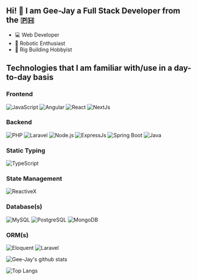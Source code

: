 ## Hi! 👋 I am Gee-Jay a Full Stack Developer from the 🇵🇭

* :computer: Web Developer
* :robot: Robotic Enthusiast
* :hammer: Rig Building Hobbyist

## Technologies that I am familiar with/use in a day-to-day basis

### Frontend

![JavaScript](https://img.shields.io/badge/javascript-%23323330.svg?style=for-the-badge&logo=javascript&logoColor=%23F7DF1E)
![Angular](https://img.shields.io/badge/angular-%230d47a1?style=for-the-badge&logo=angular&logoColor=%23dd0031)
![React](https://img.shields.io/badge/react-%2320232a.svg?style=for-the-badge&logo=react&logoColor=%2361DAFB)
![NextJs](https://img.shields.io/badge/nextjs-%23eeeeee?style=for-the-badge&logo=next.js&logoColor=%23000000)

### Backend

![PHP](https://img.shields.io/badge/php-%23777BB4.svg?style=for-the-badge&logo=php&logoColor=white)
![Laravel](https://img.shields.io/badge/laravel-%23FF2D20.svg?style=for-the-badge&logo=laravel&logoColor=white)
![Node.js](https://img.shields.io/badge/Node.js-43853D?style=for-the-badge&logo=node.js&logoColor=white)
![ExpressJs](https://img.shields.io/badge/express-%23eeeeee?style=for-the-badge&logo=express&logoColor=%23010101)
![Spring Boot](https://img.shields.io/badge/Spring_Boot-green.svg?logo=springboot&logoColor=white)
![Java](https://img.shields.io/badge/-Java-orange?style=flat&logo=java&logoColor=white)

### Static Typing

![TypeScript](https://img.shields.io/badge/Typescript-%233178c6.svg?style=for-the-badge&logo=typescript&logoColor=white)

### State Management

![ReactiveX](https://img.shields.io/badge/rxjs/ngrx/redux/zustand-%23333333?style=for-the-badge&logo=reactivex&logoColor=%23d60090)

### Database(s)

![MySQL](https://img.shields.io/badge/MySQL-%233e6e93?style=for-the-badge&logo=mysql&logoColor=white)
![PostgreSQL](https://img.shields.io/badge/PostgreSQL-316192?style=for-the-badge&logo=postgresql&logoColor=white)
![MongoDB](https://img.shields.io/badge/mongodb-%23023430?style=for-the-badge&logo=mongodb&logoColor=%2300ed64)

### ORM(s)

![Eloquent](https://img.shields.io/badge/laravel_Eloquent-%23FF2D20.svg?style=for-the-badge&logo=laravel&logoColor=white)
![Laravel](https://img.shields.io/badge/prisma-%232d3748?style=for-the-badge&logo=prisma&logoColor=%23ffffff)

![Gee-Jay's github stats](https://github-readme-stats.vercel.app/api?username=swift19&theme=tokyonight&show_icons=true&hide=prs,contribs)

![Top Langs](https://github-readme-stats.vercel.app/api/top-langs/?username=swift19&layout=compact&theme=tokyonight)
